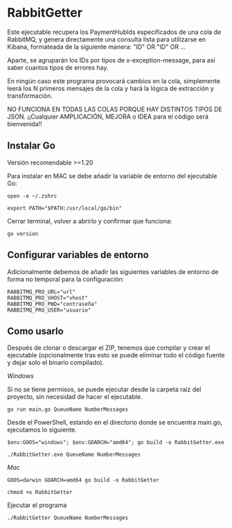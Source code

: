 # RabbitGetter
Este ejecutable recupera los PaymentHubIds especificados de una cola de RabbitMQ, y genera directamente una consulta lista para utilizarse en Kibana, formateada de la siguiente manera: "ID" OR "ID" OR ...

Aparte, se agruparán los IDs por tipos de x-exception-message, para así saber cuantos tipos de errores hay.

En ningún caso este programa provocará cambios en la cola, simplemente leerá los N primeros mensajes de la cola y hará la lógica de extracción y transformación.

NO FUNCIONA EN TODAS LAS COLAS PORQUE HAY DISTINTOS TIPOS DE JSON.
¡¡Cualquier AMPLICACIÓN, MEJORA o IDEA para el código será bienvenida!!


## Instalar Go
Versión recomendable >=1.20

Para instalar en MAC se debe añadir la variable de entorno del ejecutable Go:

`open -e ~/.zshrc`

`export PATH="$PATH:/usr/local/go/bin"`

Cerrar terminal, volver a abrirlo y confirmar que funciona:

`go version`

## Configurar variables de entorno

Adicionalmente debemos de añadir las siguientes variables de entorno de forma no temporal para la configuración: 

    RABBITMQ_PRO_URL="url"
    RABBITMQ_PRO_VHOST="vhost"
    RABBITMQ_PRO_PWD="contraseña"
    RABBITMQ_PRO_USER="usuario"


## Como usarlo
Después de clonar o descargar el ZIP, tenemos que compilar y crear el ejecutable (opcionalmente tras esto se puede eliminar todo el código fuente y dejar solo el binario compilado).

*Windows*

Si no se tiene permisos, se puede ejecutar desde la carpeta raíz del proyecto, sin necesidad de hacer el ejecutable.

`go run main.go QueueName NumberMessages`


Desde el PowerShell, estando en el directorio donde se encuentra main.go, ejecutamos lo siguiente.

`$env:GOOS="windows"; $env:GOARCH="amd64"; go build -o RabbitGetter.exe`

`./RabbitGetter.exe QueueName NumberMessages`



*Mac*

`GOOS=darwin GOARCH=amd64 go build -o RabbitGetter`

`chmod +x RabbitGetter`

Ejecutar el programa

`./RabbitGetter QueueName NumberMessages`

